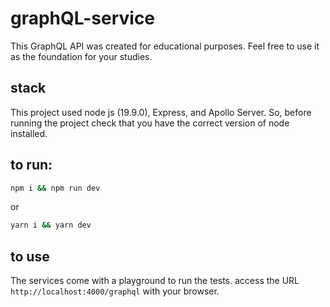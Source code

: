 # graphQL-service
This GraphQL API was created for educational purposes. Feel free to use it as the foundation for your studies.

## stack
This project used node js (19.9.0), Express, and Apollo Server.
So, before running the project check that you have the correct version of node installed.

## to run:
```sh
npm i && npm run dev
```
or
```sh
yarn i && yarn dev
```

## to use

The services come with a playground to run the tests.
access the URL `http://localhost:4000/graphql` with your browser.